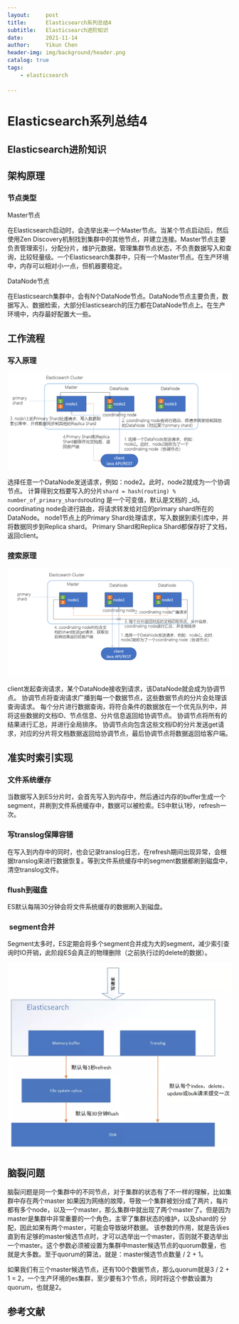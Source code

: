 ```yaml
---
layout:     post
title:      Elasticsearch系列总结4
subtitle:   Elasticsearch进阶知识
date:       2021-11-14
author:     Yikun Chen
header-img: img/background/header.png
catalog: true
tags:
    - elasticsearch

---
```



# Elasticsearch系列总结4

Elasticsearch进阶知识
--

## 架构原理

### 节点类型

Master节点

在Elasticsearch启动时，会选举出来一个Master节点。当某个节点启动后，然后使用Zen Discovery机制找到集群中的其他节点，并建立连接。Master节点主要负责管理索引，分配分片，维护元数据，管理集群节点状态，不负责数据写入和查询，比较轻量级。一个Elasticsearch集群中，只有一个Master节点。在生产环境中，内存可以相对小一点，但机器要稳定。

DataNode节点

在Elasticsearch集群中，会有N个DataNode节点。DataNode节点主要负责，数据写入、数据检索，大部分Elasticsearch的压力都在DataNode节点上。在生产环境中，内存最好配置大一些。

## 工作流程
### 写入原理

![picture1](/img/elasticsearch/write.png)

选择任意一个DataNode发送请求，例如：node2。此时，node2就成为一个协调节点。
计算得到文档要写入的分片`shard = hash(routing) % number_of_primary_shards`routing 是一个可变值，默认是文档的 _id。
coordinating node会进行路由，将请求转发给对应的primary shard所在的DataNode。
node1节点上的Primary Shard处理请求，写入数据到索引库中，并将数据同步到Replica shard。
Primary Shard和Replica Shard都保存好了文档，返回client。

### 搜索原理

![picture1](/img/elasticsearch/search.png)

client发起查询请求，某个DataNode接收到请求，该DataNode就会成为协调节点。
协调节点将查询请求广播到每一个数据节点，这些数据节点的分片会处理该查询请求。
每个分片进行数据查询，将符合条件的数据放在一个优先队列中，并将这些数据的文档ID、节点信息、分片信息返回给协调节点。
协调节点将所有的结果进行汇总，并进行全局排序。
协调节点向包含这些文档ID的分片发送get请求，对应的分片将文档数据返回给协调节点，最后协调节点将数据返回给客户端。

## 准实时索引实现

### 文件系统缓存

当数据写入到ES分片时，会首先写入到内存中，然后通过内存的buffer生成一个segment，并刷到文件系统缓存中，数据可以被检索。ES中默认1秒，refresh一次。

### 写translog保障容错

在写入到内存中的同时，也会记录translog日志，在refresh期间出现异常，会根据translog来进行数据恢复。等到文件系统缓存中的segment数据都刷到磁盘中，清空translog文件。

### flush到磁盘
ES默认每隔30分钟会将文件系统缓存的数据刷入到磁盘。

###  segment合并
Segment太多时，ES定期会将多个segment合并成为大的segment，减少索引查询时IO开销，此阶段ES会真正的物理删除（之前执行过的delete的数据）。

![picture1](/img/elasticsearch/refresh.png)



## 脑裂问题

脑裂问题是同一个集群中的不同节点，对于集群的状态有了不一样的理解，比如集群中存在两个master
如果因为网络的故障，导致一个集群被划分成了两片，每片都有多个node，以及一个master，那么集群中就出现了两个master了。但是因为master是集群中非常重要的一个角色，主宰了集群状态的维护，以及shard的
分配，因此如果有两个master，可能会导致破坏数据。
该参数的作用，就是告诉es直到有足够的master候选节点时，才可以选举出一个master，否则就不要选举出一个master。这个参数必须被设置为集群中master候选节点的quorum数量，也就是大多数。至于quorum的算法，就是：master候选节点数量 / 2 + 1。

如果我们有三个master候选节点，还有100个数据节点，那么quorum就是3 / 2 + 1 = 2，一个生产环境的es集群，至少要有3个节点，同时将这个参数设置为quorum，也就是2。




参考文献
--

